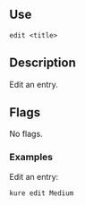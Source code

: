 ## Use

`edit <title>`

## Description

Edit an entry.

## Flags 

No flags.

### Examples

Edit an entry:
```
kure edit Medium
```
